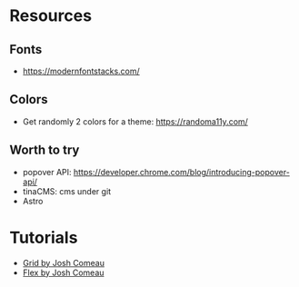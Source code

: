 # Resources

## Fonts

* https://modernfontstacks.com/

## Colors

* Get randomly 2 colors for a theme: https://randoma11y.com/


## Worth to try

* popover API: https://developer.chrome.com/blog/introducing-popover-api/
* tinaCMS: cms under git
* Astro


# Tutorials

* [Grid by Josh Comeau](https://www.joshwcomeau.com/css/interactive-guide-to-grid/)
* [Flex by Josh Comeau](https://www.joshwcomeau.com/css/interactive-guide-to-flexbox/)
